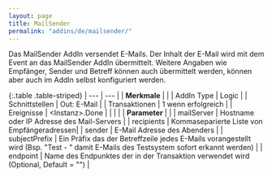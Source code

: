 ```yaml
---
layout: page
title: MailSender
permalink: "addins/de/mailsender/"
---
```


Das MailSender AddIn versendet E-Mails.
Der Inhalt der E-Mail wird mit dem Event an das MailSender AddIn übermittelt.
Weitere Angaben wie Empfänger, Sender und Betreff können auch übermittelt werden, können aber auch im AddIn selbst konfiguriert werden.

{:.table .table-striped}
| --- | --- |
| __Merkmale__ | |
| AddIn Type | Logic |
| Schnittstellen | Out: E-Mail |
| Transaktionen | 1 wenn erfolgreich |
| Ereignisse | &lt;Instanz&gt;.Done |
| | |
| __Parameter__ | |
| mailServer | Hostname oder IP Adresse des Mail-Servers |
| recipients | Kommaseparierte Liste von Empfängeradressen|
| sender | E-Mail Adresse des Abenders |
| subjectPrefix | Ein Präfix das der Betreffzeile jedes E-Mails vorangestellt wird (Bsp. "Test - " damit E-Mails des Testsystem sofort erkannt werden) |
| endpoint | Name des Endpunktes der in der Transaktion verwendet wird (Optional, Default = "") |


<!-- 
## Anwendungsbeispiele 

ToDo
-->

